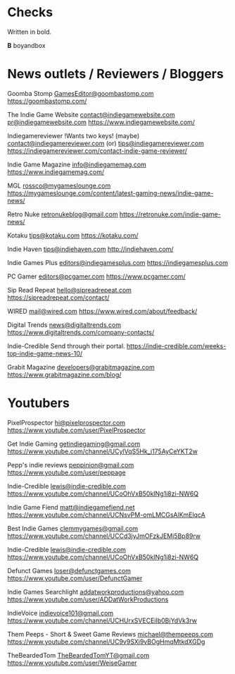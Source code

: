 # Checks
Written in bold.

**B** boyandbox

# News outlets / Reviewers / Bloggers

Goomba Stomp
GamesEditor@goombastomp.com
https://goombastomp.com/

The Indie Game Website
contact@indiegamewebsite.com
pr@indiegamewebsite.com
https://www.indiegamewebsite.com/

Indiegamereviewer !Wants two keys!
(maybe) contact@indiegamereviewer.com
(or) tips@indiegamereviewer.com
https://indiegamereviewer.com/contact-indie-game-reviewer/

Indie Game Magazine
info@indiegamemag.com
https://www.indiegamemag.com/

MGL
rossco@mygameslounge.com
https://mygameslounge.com/content/latest-gaming-news/indie-game-news/

Retro Nuke
retronukeblog@gmail.com
https://retronuke.com/indie-game-news/

Kotaku
tips@kotaku.com
https://kotaku.com/

Indie Haven
tips@indiehaven.com
http://indiehaven.com/

Indie Games Plus
editors@indiegamesplus.com
https://indiegamesplus.com

PC Gamer
editors@pcgamer.com
https://www.pcgamer.com/

Sip Read Repeat
hello@sipreadrepeat.com
https://sipreadrepeat.com/contact/

WIRED
mail@wired.com
https://www.wired.com/about/feedback/

Digital Trends
news@digitaltrends.com
https://www.digitaltrends.com/company-contacts/

Indie-Credible
Send through their portal.
https://indie-credible.com/weeks-top-indie-game-news-10/

Grabit Magazine
developers@grabitmagazine.com
https://www.grabitmagazine.com/blog/

# Youtubers

PixelProspector
hi@pixelprospector.com
https://www.youtube.com/user/PixelProspector

Get Indie Gaming
getindiegaming@gmail.com 
https://www.youtube.com/channel/UCylVqS5Hk_i175AyCeYKT2w

Pepp's indie reviews
peppinion@gmail.com
https://www.youtube.com/user/peppage

Indie-Credible
lewis@indie-credible.com
https://www.youtube.com/channel/UCoOhVxB50kINg1i8zi-NW6Q

Indie Game Fiend
matt@indiegamefiend.net
https://www.youtube.com/channel/UCNsvPM-omLMCGsAlKmElqcA

Best Indie Games
clemmygames@gmail.com
https://www.youtube.com/channel/UCCd3jyJmOFzkJEMj5Bp89rw

Indie-Credible
lewis@indie-credible.com
https://www.youtube.com/channel/UCoOhVxB50kINg1i8zi-NW6Q

Defunct Games
loser@defunctgames.com
https://www.youtube.com/user/DefunctGamer

Indie Games Searchlight
addatworkproductions@yahoo.com
https://www.youtube.com/user/ADDatWorkProductions

IndieVoice
indievoice101@gmail.com
https://www.youtube.com/channel/UCHUrxSVECEiIb0BjYdVk3rw

Them Peeps - Short & Sweet Game Reviews
michael@thempeeps.com
https://www.youtube.com/channel/UC9v9SXi9vBOgHmqMtkdXGDg

TheBeardedTom
TheBeardedTomYT@gmail.com
https://www.youtube.com/user/WeiseGamer
